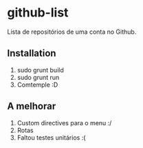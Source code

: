 # github-list
Lista de repositórios de uma conta no Github.

## Installation

1) sudo grunt build <br>
2) sudo grunt run <br>
3) Comtemple :D


## A melhorar

1) Custom directives para o menu :/ <br>
2) Rotas <br>
3) Faltou testes unitários :(